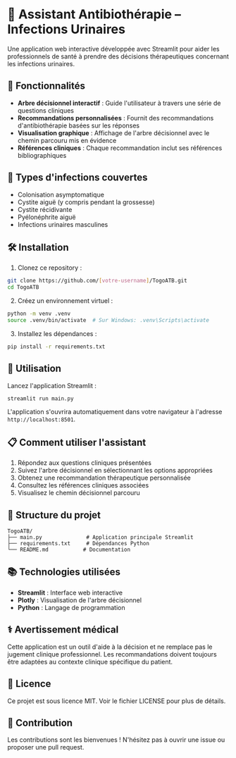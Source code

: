 # 💊 Assistant Antibiothérapie – Infections Urinaires

Une application web interactive développée avec Streamlit pour aider les professionnels de santé à prendre des décisions thérapeutiques concernant les infections urinaires.

## 🚀 Fonctionnalités

- **Arbre décisionnel interactif** : Guide l'utilisateur à travers une série de questions cliniques
- **Recommandations personnalisées** : Fournit des recommandations d'antibiothérapie basées sur les réponses
- **Visualisation graphique** : Affichage de l'arbre décisionnel avec le chemin parcouru mis en évidence
- **Références cliniques** : Chaque recommandation inclut ses références bibliographiques

## 🏥 Types d'infections couvertes

- Colonisation asymptomatique
- Cystite aiguë (y compris pendant la grossesse)
- Cystite récidivante
- Pyélonéphrite aiguë
- Infections urinaires masculines

## 🛠️ Installation

1. Clonez ce repository :

```bash
git clone https://github.com/[votre-username]/TogoATB.git
cd TogoATB
```

2. Créez un environnement virtuel :

```bash
python -m venv .venv
source .venv/bin/activate  # Sur Windows: .venv\Scripts\activate
```

3. Installez les dépendances :

```bash
pip install -r requirements.txt
```

## 🚀 Utilisation

Lancez l'application Streamlit :

```bash
streamlit run main.py
```

L'application s'ouvrira automatiquement dans votre navigateur à l'adresse `http://localhost:8501`.

## 📋 Comment utiliser l'assistant

1. Répondez aux questions cliniques présentées
2. Suivez l'arbre décisionnel en sélectionnant les options appropriées
3. Obtenez une recommandation thérapeutique personnalisée
4. Consultez les références cliniques associées
5. Visualisez le chemin décisionnel parcouru

## 🔧 Structure du projet

```
TogoATB/
├── main.py              # Application principale Streamlit
├── requirements.txt     # Dépendances Python
└── README.md           # Documentation
```

## 📚 Technologies utilisées

- **Streamlit** : Interface web interactive
- **Plotly** : Visualisation de l'arbre décisionnel
- **Python** : Langage de programmation

## ⚕️ Avertissement médical

Cette application est un outil d'aide à la décision et ne remplace pas le jugement clinique professionnel. Les recommandations doivent toujours être adaptées au contexte clinique spécifique du patient.

## 📄 Licence

Ce projet est sous licence MIT. Voir le fichier LICENSE pour plus de détails.

## 🤝 Contribution

Les contributions sont les bienvenues ! N'hésitez pas à ouvrir une issue ou proposer une pull request.
